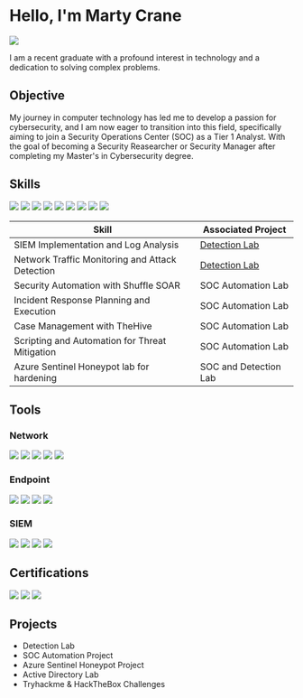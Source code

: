 # Hello, I'm Marty Crane
<a href="https://www.linkedin.com/in/marty-crane-jr/"><img src="https://img.shields.io/badge/-LinkedIn-0072b1?&style=for-the-badge&logo=linkedin&logoColor=white" /></a>

I am a recent graduate with a profound interest in technology and a dedication to solving complex problems.

## Objective

My journey in computer technology has led me to develop a passion for cybersecurity, and I am now eager to transition into this field, specifically aiming to join a Security Operations Center (SOC) as a Tier 1 Analyst. With the goal of becoming a Security Reasearcher or Security Manager after completing my Master's in Cybersecurity degree. 

## Skills
<img src="https://img.shields.io/badge/-Log%20Analysis-6A0DAD?&style=for-the-badge&logoColor=white" />
<img src="https://img.shields.io/badge/-Python-3776AB?&style=for-the-badge&logo=Python&logoColor=white" />
<img src="https://img.shields.io/badge/-TCP/IP-007396?&style=for-the-badge&logoColor=white" />
<img src="https://img.shields.io/badge/-Incident%20Response-DC3545?&style=for-the-badge&logoColor=white" />
<img src="https://img.shields.io/badge/-Security%20Frameworks-6C757D?&style=for-the-badge&logoColor=white" />
<img src="https://img.shields.io/badge/-Active%20Directory-005571?&style=for-the-badge&logo=Active%20Directory&logoColor=white" />
<img src="https://img.shields.io/badge/-Firewalls-FF5733?&style=for-the-badge&logoColor=white" />
<img src="https://img.shields.io/badge/-CTI-FFC300?&style=for-the-badge&logoColor=white" />
<img src="https://img.shields.io/badge/-IDS%2FIPS-990000?&style=for-the-badge&logoColor=white" />


| Skill                                         | Associated Project         |
|-----------------------------------------------|----------------------------|
| SIEM Implementation and Log Analysis          | <a href="https://google.com">Detection Lab</a>|
| Network Traffic Monitoring and Attack Detection | <a href="https://google.com">Detection Lab</a>|
| Security Automation with Shuffle SOAR         | SOC Automation Lab|
| Incident Response Planning and Execution      | SOC Automation Lab|
| Case Management with TheHive                  | SOC Automation Lab|
| Scripting and Automation for Threat Mitigation | SOC Automation Lab|
| Azure Sentinel Honeypot lab for hardening      | SOC and Detection Lab|

## Tools

### Network
<div>
    <img src="https://img.shields.io/badge/-Wireshark-1679A7?&style=for-the-badge&logo=Wireshark&logoColor=white" />
    <img src="https://img.shields.io/badge/-Suricata-EF3B2D?&style=for-the-badge&logo=Suricata&logoColor=white" />
    <img src="https://img.shields.io/badge/-Zeek-777BB4?&style=for-the-badge&logo=Zeek&logoColor=white" />
    <img src="https://img.shields.io/badge/-Nmap-2C3E50?&style=for-the-badge&logo=Nmap&logoColor=white" />
    <img src="https://img.shields.io/badge/-Snort-D32F2F?&style=for-the-badge&logo=Snort&logoColor=white" />
</div>

### Endpoint
<div>
    <img src="https://img.shields.io/badge/-Microsoft_Defender_for_Endpoint-00A4EF?&style=for-the-badge&logo=Microsoft&logoColor=white" />
    <img src="https://img.shields.io/badge/-Velociraptor-4B275F?&style=for-the-badge&logo=Velociraptor&logoColor=white" />
    <img src="https://img.shields.io/badge/-VirusTotal-394EFF?&style=for-the-badge&logo=VirusTotal&logoColor=white" />
    <img src="https://img.shields.io/badge/-EDR%20Solutions-00A3E0?&style=for-the-badge&logoColor=white" />    
</div>

### SIEM
<div>
    <img src="https://img.shields.io/badge/-Microsoft_Sentinel-0078D4?&style=for-the-badge&logo=Microsoft&logoColor=white" />
    <img src="https://img.shields.io/badge/-Elastic-005571?&style=for-the-badge&logo=Elastic&logoColor=white" />
    <img src="https://img.shields.io/badge/-Splunk-000000?&style=for-the-badge&logo=Splunk&logoColor=white" />
    <img src="https://img.shields.io/badge/-Wazuh-005571?&style=for-the-badge&logo=Wazuh&logoColor=white" />
</div>

## Certifications
<div>
<img src="https://img.shields.io/badge/-Security%2B-FF0000?&style=for-the-badge&logo=CompTIA&logoColor=white" />
<img src="https://img.shields.io/badge/-AWS%20Certified%20Cloud%20Practitioner-FF9900?&style=for-the-badge&logo=Amazon%20AWS&logoColor=white" />
<img src="https://img.shields.io/badge/-Google%20Cybersecurity%20-4285F4?&style=for-the-badge&logo=Google%20Cloud&logoColor=white" />
</div>

## Projects
- Detection Lab
- SOC Automation Project
- Azure Sentinel Honeypot Project
- Active Directory Lab
- Tryhackme & HackTheBox Challenges
